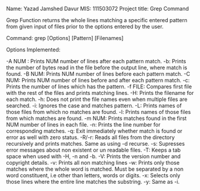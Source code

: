 Name: Yazad Jamshed Davur
MIS: 111503072
Project title: Grep Command

Grep Function returns the whole lines matching a specific entered pattern from given input of files prior to the options entered by the user.

Command:
	grep [Options] [Pattern] [Filenames]
	
Options Implemented:

-A NUM :
	Prints NUM number of lines after each pattern match.
-b:
	Prints the number of bytes read in the file before the output line, where match is found.
-B NUM:
	Prints NUM number of lines before each pattern match.
-C NUM:
	Prints NUM number of lines before and after each pattern match.
-c:
	Prints the number of lines which has the pattern.
-f FILE:
	Compares first file with the rest of the files and prints matching lines.
-H:
	Prints the filename for each match.
-h:
	Does not print the file names even when multiple files are searched.
-i:
	Ignores the case and matches pattern.
-L:
	Prints names of those files from which no matches are found.
-l:
	Prints names of those files from which matches are found.
-m NUM: 
	Prints matches found in the first NUM number of lines in each file.
-n:
	Prints the line number for corresponding matches.
-q:
	Exit immediately whether match is found or error as well with zero status.
-R/-r:
	Reads all files from the directory recursively and prints matches. Same as using -d recurse.
-s:
	Supresses error messages about non existent or un readable files.
-T:
	Keeps a tab space when used with -H, -n and -b.
-V:
	Prints the version number and copyright details.
-v:
	Prints all non matching lines
-w:
	Prints only those matches where the whole word is matched. Must be separated by a non word constituent, i.e other than letters, words or digits.
-x:
	Selects only those lines where the entire line matches the substring.
-y:
	Same as -i.
